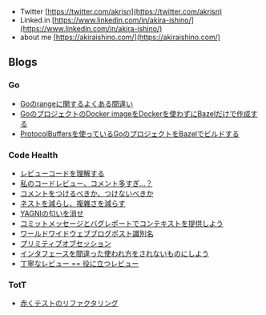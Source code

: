 
* Twitter [https://twitter.com/akrisn](https://twitter.com/akrisn)
* Linked.in [https://www.linkedin.com/in/akira-ishino/](https://www.linkedin.com/in/akira-ishino/)
* about me [https://akiraishino.com/](https://akiraishino.com/)


## Blogs

### Go

- [Goのrangeに関するよくある間違い](https://qiita.com/akrisn/items/e6652f98b934880dc1e7)
- [GoのプロジェクトのDocker imageをDockerを使わずにBazelだけで作成する](https://qiita.com/akrisn/items/c4bc838cd78367cbc78b)
- [ProtocolBuffersを使っているGoのプロジェクトをBazelでビルドする](https://qiita.com/akrisn/items/ebb77073824c3d6fcde1)

### Code Health

- [レビューコードを理解する](https://qiita.com/akrisn/items/1344be483ec448a882ff)
- [私のコードレビュー、コメント多すぎ…？](https://qiita.com/akrisn/items/8c103a292cedbddece9a)
- [コメントをつけるべきか、つけないべきか](https://qiita.com/akrisn/items/22085c7d40fd2bca026d)
- [ネストを減らし、複雜さを減らす](https://qiita.com/akrisn/items/49e98d2ef396b9df01a5)
- [YAGNIの匂いを消せ](https://qiita.com/akrisn/items/9ece22f5acbc1757a688)
- [コミットメッセージとバグレポートでコンテキストを提供しよう](https://qiita.com/akrisn/items/d009947e857d86401ede)
- [ワールドワイドウェブブログポスト識別名](https://qiita.com/akrisn/items/0cb93165cc44f409dbda)
- [プリミティブオブセッション](https://qiita.com/akrisn/items/4709a6bd166560528b0e)
- [インタフェースを間違った使われ方をされないものにしよう](https://qiita.com/akrisn/items/0e422c95b011cf44a718)
- [丁寧なレビュー == 役に立つレビュー](https://qiita.com/akrisn/items/f694dec2c7ee4eb6bb6e)

### TotT

- [赤くテストのリファクタリング](https://qiita.com/akrisn/items/0f5358c52c055d7b43b9)

